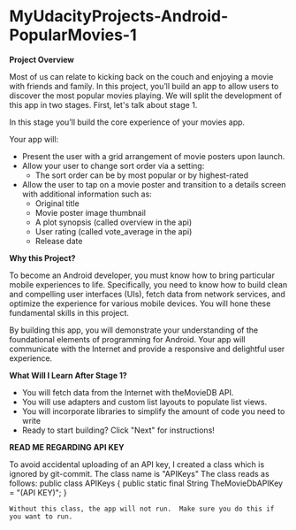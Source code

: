 # MyUdacityProjects-Android-PopularMovies-1

**Project Overview**

Most of us can relate to kicking back on the couch and enjoying a movie with friends and family. In this project, you’ll build an app to allow users to discover the most popular movies playing. We will split the development of this app in two stages. First, let's talk about stage 1.

In this stage you’ll build the core experience of your movies app.

Your app will:

* Present the user with a grid arrangement of movie posters upon launch.
* Allow your user to change sort order via a setting:
    * The sort order can be by most popular or by highest-rated
* Allow the user to tap on a movie poster and transition to a details screen with additional information such as:
    * Original title
    * Movie poster image thumbnail
    * A plot synopsis (called overview in the api)
    * User rating (called vote_average in the api)
    * Release date

**Why this Project?**

To become an Android developer, you must know how to bring particular mobile experiences to life. Specifically, you need to know how to build clean and compelling user interfaces (UIs), fetch data from network services, and optimize the experience for various mobile devices. You will hone these fundamental skills in this project.

By building this app, you will demonstrate your understanding of the foundational elements of programming for Android. Your app will communicate with the Internet and provide a responsive and delightful user experience.

**What Will I Learn After Stage 1?**

* You will fetch data from the Internet with theMovieDB API.
* You will use adapters and custom list layouts to populate list views.
* You will incorporate libraries to simplify the amount of code you need to write
* Ready to start building? Click "Next" for instructions!

****READ ME REGARDING API KEY****

   To avoid accidental uploading of an API key, I created a class which is ignored by git-commit.
    The class name is "APIKeys"
    The class reads as follows:
    public class APIKeys {
        public static final String TheMovieDbAPIKey = "(API KEY)";
    }
    
    Without this class, the app will not run.  Make sure you do this if you want to run.
